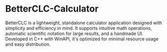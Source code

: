 # BetterCLC-Calculator
BetterCLC is a lightweight, standalone calculator application designed with simplicity and efficiency in mind.   It supports intuitive math operations, automatic scientific notation for large results, and a handmade UI.   Developed in C++ with WinAPI, it's optimized for minimal resource usage and easy distribution.
